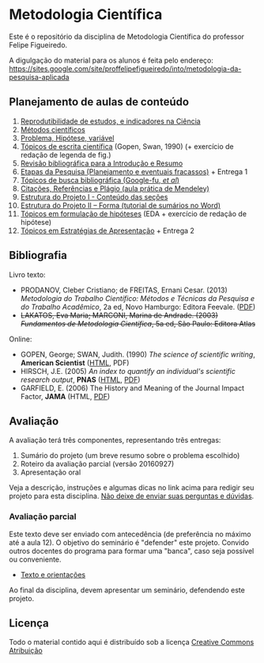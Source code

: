 # Metodologia Científica #

Este é o repositório da disciplina de Metodologia Científica do professor Felipe Figueiredo.

A digulgação do material para os alunos é feita pelo endereço: https://sites.google.com/site/proffelipefigueiredo/into/metodologia-da-pesquisa-aplicada

## Planejamento de aulas de conteúdo ##

1. [Reprodutibilidade de estudos, e indicadores na Ciência][]
1. [Métodos científicos][]
1. [Problema, Hipótese, variável][]
1. [Tópicos de escrita científica][] (Gopen, Swan, 1990) (+ exercício de redação de legenda de fig.)
1. [Revisão bibliográfica para a Introdução e Resumo][]
1. [Etapas da Pesquisa (Planejamento e eventuais fracassos)][] + Entrega 1
1. [Tópicos de busca bibliográfica (Google-fu, *et al*)][]
1. [Citações, Referências e Plágio (aula prática de Mendeley)][]
1. [Estrutura do Projeto I - Conteúdo das seções][]
1. [Estrutura do Projeto II – Forma (tutorial de sumários no Word)][]
1. [Tópicos em formulação de hipóteses][] (EDA + exercício de redação de hipótese)
1. [Tópicos em Estratégias de Apresentação][] + Entrega 2

<!-- 1. [Indicadores em Ciência][] (Hirsch 2005; Garfield 2006) -->

[Reprodutibilidade de estudos, e indicadores na Ciência]: Aulas/MC-Intro_4em1.pdf?raw=true
[Métodos científicos]: Aulas/MC-Metodos_4em1.pdf?raw=true
[Revisão bibliográfica para a Introdução e Resumo]: Aulas/MC-Revisao_resumo_4em1.pdf?raw=true
[Problema, Hipótese, variável]: Aulas/MC-Prob_Hip_Var_4em1.pdf?raw=true
[Etapas da Pesquisa (Planejamento e eventuais fracassos)]: Aulas/MC-Etapas_4em1.pdf?raw=true
[Tópicos em formulação de hipóteses]: Aulas/MC-EDA_4em1.pdf?raw=true
[Estrutura do Projeto I - Conteúdo das seções]: Aulas/MC-ProjetoI_4em1.pdf?raw=true
[Estrutura do Projeto II – Forma (tutorial de sumários no Word)]: Aulas/MC-ProjetoII_4em1.pdf?raw=true
[Citações, Referências e Plágio (aula prática de Mendeley)]: Aulas/MC-Referencias_4em1.pdf?raw=true
[Tópicos de busca bibliográfica (Google-fu, *et al*)]: Aulas/MC-Busca_4em1.pdf?raw=true
[Tópicos de escrita científica]: Aulas/MC-Escrita_4em1.pdf?raw=true
[Indicadores em Ciência]: Aulas/MC-Indicadores_4em1.pdf?raw=true
[Tópicos em Estratégias de Apresentação]: Aulas/MC-Apresentacao.pptx?raw=true

## Bibliografia ##

Livro texto:

* PRODANOV, Cleber Cristiano; de FREITAS, Ernani Cesar. (2013) *Metodologia do Trabalho Científico: Métodos e Técnicas da Pesquisa e do Trabalho Acadêmico*, 2a ed, Novo Hamburgo: Editora Feevale. ([PDF][])
* ~~LAKATOS, Eva Maria; MARCONI, Marina de Andrade. (2003) *Fundamentos de Metodologia Científica*, 5a ed, São Paulo: Editora Atlas~~

[PDF]: http://www.feevale.br/Comum/midias/8807f05a-14d0-4d5b-b1ad-1538f3aef538/E-book%20Metodologia%20do%20Trabalho%20Cientifico.pdf

Online:

* GOPEN, George; SWAN, Judith. (1990) *The science of scientific writing*, **American Scientist** ([HTML][HTML-gopen], PDF)
* HIRSCH, J.E. (2005) *An index to quantify an individual's scientific research output*, **PNAS** ([HTML][HTML-hirsch], [PDF][PDF-hirsch])
* GARFIELD, E. (2006) The History and Meaning of the Journal Impact Factor, **JAMA** (HTML, [PDF][PDF-garfield])

[HTML-gopen]: http://www.americanscientist.org/issues/pub/the-science-of-scientific-writing/99999
[HTML-hirsch]: http://www.pnas.org/content/102/46/16569
[PDF-hirsch]: http://www.pnas.org/content/102/46/16569.full.pdf
[PDF-garfield]: http://garfield.library.upenn.edu/papers/jamajif2006.pdf

## Avaliação

A avaliação terá três componentes, representando três entregas:

1. Sumário do projeto (um breve resumo sobre o problema escolhido)
1. Roteiro da avaliação parcial (versão 20160927)
1. Apresentação oral

Veja a descrição, instruções e algumas dicas no link acima para redigir seu projeto para esta disciplina.
[Não deixe de enviar suas perguntas e dúvidas][].

[Não deixe de enviar suas perguntas e dúvidas]: prof.felipefigueiredo@gmail.com

### Avaliação parcial ###

Este texto deve ser enviado com antecedência (de preferência no máximo até a aula 12). O objetivo do seminário é "defender" este projeto. Convido outros docentes do programa para formar uma "banca", caso seja possível ou conveniente.

* [Texto e orientações][]
<!-- * [Gráfico de dispersão][] -->
<!-- * [Histograma][] -->
<!-- * [Boxplot][] -->
<!-- * [Dados brutos (CSV)][] -->

Ao final da disciplina, devem apresentar um seminário, defendendo este projeto.

[Texto e orientações]: INTO/Trabalhos/MC-Avaliacao_parcial.pdf
[Gráfico de dispersão]: INTO/Trabalhos/dispersao.png
[Histograma]: INTO/Trabalhos/histograma.png
[Boxplot]: INTO/Trabalhos/boxplot.png
[Dados brutos (CSV)]: INTO/Trabalhos/MC-avaliacao_parcial.csv

## Licença
Todo o material contido aqui é distribuído sob a licença [Creative Commons Atribuição](http://creativecommons.org/licenses/by/4.0/deed.pt_BR)
